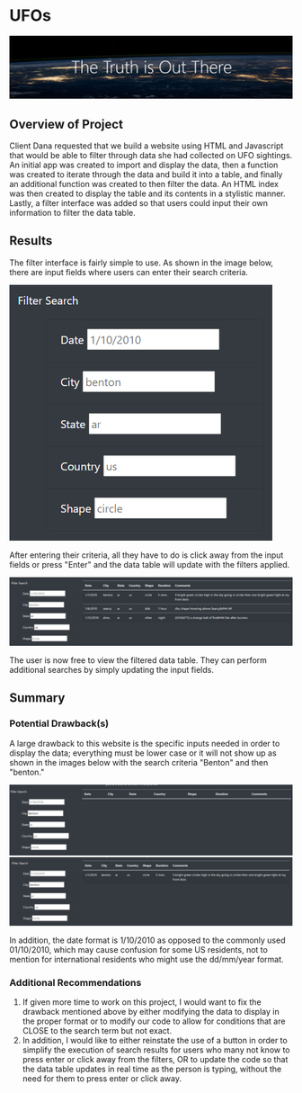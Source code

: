 # UFOs
![Header](Resources/header.png)
## Overview of Project
Client Dana requested that we build a website using HTML and Javascript that would be able to filter through data she had collected on UFO sightings. An initial app was created to import and display the data, then a function was created to iterate through the data and build it into a table, and finally an additional function was created to then filter the data. An HTML index was then created to display the table and its contents in a stylistic manner. Lastly, a filter interface was added so that users could input their own information to filter the data table.

## Results
The filter interface is fairly simple to use. As shown in the image below, there are input fields where users can enter their search criteria. 

![Filters](Resources/filters.png)

After entering their criteria, all they have to do is click away from the input fields or press "Enter" and the data table will update with the filters applied.

![Search](Resources/search.png)

The user is now free to view the filtered data table. They can perform additional searches by simply updating the input fields.
## Summary

### Potential Drawback(s)

A large drawback to this website is the specific inputs needed in order to display the data; everything must be lower case or it will not show up as shown in the images below with the search criteria "Benton" and then "benton."

![Search Error](Resources/searcherror.png)
![Search Benton](Resources/searchbenton.png)

In addition, the date format is 1/10/2010 as opposed to the commonly used 01/10/2010, which may cause confusion for some US residents, not to mention for international residents who might use the dd/mm/year format.

### Additional Recommendations
1)  If given more time to work on this project, I would want to fix the drawback mentioned above by either modifying the data to display in the proper format or to modify our code to allow for conditions that are CLOSE to the search term but not exact.
2) In addition, I would like to either reinstate the use of a button in order to simplify the execution of search results for users who many not know to press enter or click away from the filters, OR to update the code so that the data table updates in real time as the person is typing, without the need for them to press enter or click away.
